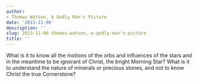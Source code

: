 ```yaml
---
author:
- Thomas Watson, A Godly Man's Picture
date: '2013-11-06'
description: ''
slug: 2013-11-06-thomas-watson,-a-godly-man's-picture
title: ''
---
```

What is it to know all the motions of the orbs and influences of the stars and in the meantime to be ignorant of Christ, the bright Morning Star? What is it to understand the nature of minerals or precious stones, and not to know Christ the true Cornerstone?



